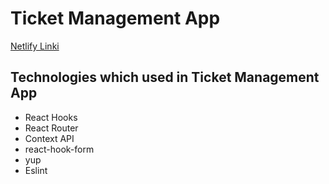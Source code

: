 # Ticket Management App
[Netlify Linki](https://spiffy-cannoli-729c5f.netlify.app/)
## Technologies which used in Ticket Management App
- React Hooks
- React Router
- Context API
- react-hook-form
- yup
- Eslint

